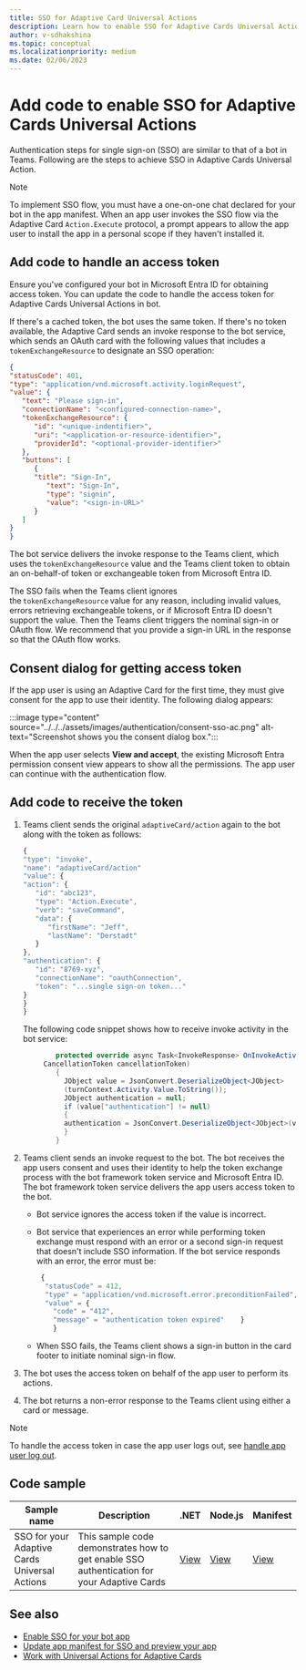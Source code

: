 ```yaml
---
title: SSO for Adaptive Card Universal Actions
description: Learn how to enable SSO for Adaptive Cards Universal Actions, add code to handle access token and receive token, and consent dialog to get access token.
author: v-sdhakshina
ms.topic: conceptual
ms.localizationpriority: medium
ms.date: 02/06/2023
---
```


# Add code to enable SSO for Adaptive Cards Universal Actions

Authentication steps for single sign-on (SSO) are similar to that of a bot in Teams. Following are the steps to achieve SSO in Adaptive Cards Universal Action.

> [!NOTE]
> To implement SSO flow, you must have a one-on-one chat declared for your bot in the app manifest. When an app user invokes the SSO flow via the Adaptive Card `Action.Execute` protocol, a prompt appears to allow the app user to install the app in a personal scope if they haven't installed it.

## Add code to handle an access token

Ensure you've configured your bot in Microsoft Entra ID for obtaining access token. You can update the code to handle the access token for Adaptive Cards Universal Actions in bot.

If there's a cached token, the bot uses the same token. If there's no token available, the Adaptive Card sends an invoke response to the bot service, which sends an OAuth card with the following values that includes a `tokenExchangeResource` to designate an SSO operation:

```JSON
{
"statusCode": 401,
"type": "application/vnd.microsoft.activity.loginRequest",
"value": {
   "text": "Please sign-in",
   "connectionName": "<configured-connection-name>",
   "tokenExchangeResource": {
      "id": "<unique-indentifier>",
      "uri": "<application-or-resource-identifier>",
      "providerId": "<optional-provider-identifier>"
   },
   "buttons": [
      {
      "title": "Sign-In",
         "text": "Sign-In",
         "type": "signin",
         "value": "<sign-in-URL>"
      }
   ]
}
}
```

The bot service delivers the invoke response to the Teams client, which uses the `tokenExchangeResource` value and the Teams client token to obtain an on-behalf-of token or exchangeable token from Microsoft Entra ID.

The SSO fails when the Teams client ignores the `tokenExchangeResource` value for any reason, including invalid values, errors retrieving exchangeable tokens, or if Microsoft Entra ID doesn't support the value. Then the Teams client triggers the nominal sign-in or OAuth flow. We recommend that you provide a sign-in URL in the response so that the OAuth flow works.

## Consent dialog for getting access token

If the app user is using an Adaptive Card for the first time, they must give consent for the app to use their identity. The following dialog appears:

   :::image type="content" source="../../../assets/images/authentication/consent-sso-ac.png" alt-text="Screenshot shows you the consent dialog box.":::

When the app user selects **View and accept**, the existing Microsoft Entra permission consent view appears to show all the permissions. The app user can continue with the authentication flow.

## Add code to receive the token

1. Teams client sends the original `adaptiveCard/action` again to the bot along with the token as follows:

    ```javascript
    {
    "type": "invoke",
    "name": "adaptiveCard/action"
    "value": {
    "action": {
       "id": "abc123",
       "type": "Action.Execute",
       "verb": "saveCommand",
       "data": {
          "firstName": "Jeff",
          "lastName": "Derstadt"
       }
    },
    "authentication": {
       "id": "8769-xyz",
       "connectionName": "oauthConnection",
       "token": "...single sign-on token..."
    }
    }
    }
    ```

    The following code snippet shows how to receive invoke activity in the bot service:

    ```csharp
            protected override async Task<InvokeResponse> OnInvokeActivityAsync(ITurnContext<IInvokeActivity> turnContext, 
         CancellationToken cancellationToken)
            {
              JObject value = JsonConvert.DeserializeObject<JObject>
              (turnContext.Activity.Value.ToString());
              JObject authentication = null;
              if (value["authentication"] != null)
              {
              authentication = JsonConvert.DeserializeObject<JObject>(value["authentication"].ToString());
              }
            }
    ```

1. Teams client sends an invoke request to the bot. The bot receives the app users consent and uses their identity to help the token exchange process with the bot framework token service and Microsoft Entra ID. The bot framework token service delivers the app users access token to the bot.
   * Bot service ignores the access token if the value is incorrect.
   * Bot service that experiences an error while performing token exchange must respond with an error or a second sign-in request that doesn't include SSO information. If the bot service responds with an error, the error must be:

        ```javascript
         {
          "statusCode" = 412,
          "type" = "application/vnd.microsoft.error.preconditionFailed",
          "value" = {
            "code" = "412",
            "message" = "authentication token expired"    }
            }
        ```

   * When SSO fails, the Teams client shows a sign-in button in the card footer to initiate nominal sign-in flow.

1. The bot uses the access token on behalf of the app user to perform its actions.
1. The bot returns a non-error response to the Teams client using either a card or message.

> [!NOTE]
> To handle the access token in case the app user logs out, see [handle app user log out](../../../bots/how-to/authentication/bot-sso-code.md#handle-app-user-log-out).

## Code sample

| **Sample name** | **Description** | **.NET** | **Node.js** | **Manifest** |
| --- | --- | --- | --- | --- |
| SSO for your Adaptive Cards Universal Actions | This sample code demonstrates how to get enable SSO authentication for your Adaptive Cards | [View](https://github.com/OfficeDev/Microsoft-Teams-Samples/tree/main/samples/bot-sso-adaptivecard/csharp) | [View](https://github.com/OfficeDev/Microsoft-Teams-Samples/tree/main/samples/bot-sso-adaptivecard/nodejs) | [View](https://github.com/OfficeDev/Microsoft-Teams-Samples/tree/main/samples/bot-sso-adaptivecard/csharp/demo-manifest) |

## See also

* [Enable SSO for your bot app](../../../bots/how-to/authentication/bot-sso-overview.md)
* [Update app manifest for SSO and preview your app](../../../bots/how-to/authentication/bot-sso-manifest.md)
* [Work with Universal Actions for Adaptive Cards](Work-with-Universal-Actions-for-Adaptive-Cards.md)

